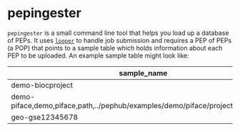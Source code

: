 # pepingester

`pepingester` is a small command line tool that helps you load up a database of PEPs. It uses [`looper`](https://looper.databio.org/en/latest/) to handle job submission and requires a PEP of PEPs (a POP) that points to a sample table which holds information about each PEP to be uploaded. An example sample table might look like:

| sample_name                                                                     | namespace | project_name | type | location                     |
|---------------------------------------------------------------------------------|-----------|--------------|------|------------------------------|
| demo-biocproject                                                                | demo      | biocproject  | path | /path/to/project_config.yaml |
| demo-piface,demo,piface,path,../pephub/examples/demo/piface/project_config.yaml | demo      | piface       | path | /path/to/project_config.yaml |
| geo-gse12345678                                                                 | geo       | gse12345678  | geo  | gse12345678                  |